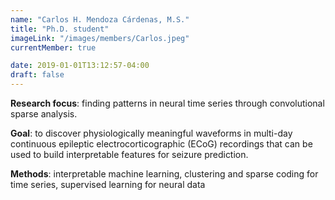 ```yaml
---
name: "Carlos H. Mendoza Cárdenas, M.S."
title: "Ph.D. student"
imageLink: "/images/members/Carlos.jpeg"
currentMember: true

date: 2019-01-01T13:12:57-04:00
draft: false
---
```

**Research focus**: finding patterns in neural time series through convolutional sparse analysis. 

**Goal**: to discover physiologically meaningful waveforms in multi-day continuous epileptic electrocorticographic (ECoG) recordings that can be used to build interpretable features for seizure prediction. 

**Methods**: interpretable machine learning, clustering and sparse coding for time series, supervised learning for neural data 
